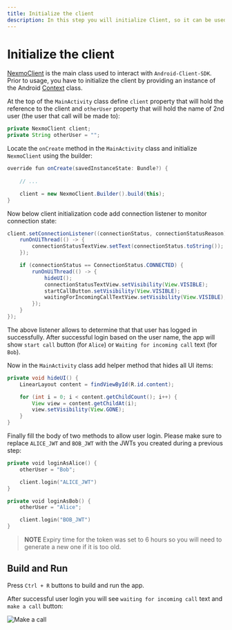 ```yaml
---
title: Initialize the client
description: In this step you will initialize Client, so it can be used within the application.
---
```


# Initialize the client

[NexmoClient](https://developer.nexmo.com/sdk/stitch/android/com/nexmo/client/NexmoClient.html) is the main class used to interact with `Android-Client-SDK`. Prior to usage, you have to initialize the client by providing an instance of the Android [Context](https://developer.android.com/reference/android/content/Context) class. 

At the top of the `MainActivity` class define `client` property that will hold the reference to the client and `otherUser` property that will hold the name of 2nd user (the user that call will be made to):

```java
private NexmoClient client;
private String otherUser = "";
```

Locate the `onCreate` method in the `MainActivity` class and initialize `NexmoClient` using the builder:

```java
override fun onCreate(savedInstanceState: Bundle?) {
    
    // ...

    client = new NexmoClient.Builder().build(this);
}
```

Now below client initialization code add connection listener to monitor connection state:

```java
client.setConnectionListener((connectionStatus, connectionStatusReason) -> {
    runOnUiThread(() -> {
        connectionStatusTextView.setText(connectionStatus.toString());
    });

    if (connectionStatus == ConnectionStatus.CONNECTED) {
        runOnUiThread(() -> {
            hideUI();
            connectionStatusTextView.setVisibility(View.VISIBLE);
            startCallButton.setVisibility(View.VISIBLE);
            waitingForIncomingCallTextView.setVisibility(View.VISIBLE);
        });
    }
});
```

The above listener allows to determine that that user has logged in successfully. After successful login based on the user name, the app will show `start call` button (for `Alice`) or `Waiting for incoming call` text (for `Bob`).


Now in the `MainActivity` class add helper method that hides all UI items:

```java
private void hideUI() {
    LinearLayout content = findViewById(R.id.content);

    for (int i = 0; i < content.getChildCount(); i++) {
        View view = content.getChildAt(i);
        view.setVisibility(View.GONE);
    }
}
```

 Finally fill the body of two methods to allow user login. Please make sure to replace `ALICE_JWT` and `BOB_JWT` with the JWTs you created during a previous step:

```kotlin
private void loginAsAlice() {
    otherUser = "Bob";

    client.login("ALICE_JWT")
}

private void loginAsBob() {
    otherUser = "Alice";

    client.login("BOB_JWT")
}
```

> **NOTE** Expiry time for the token was set to 6 hours so you will need to generate a new one if it is too old.

## Build and Run

Press `Ctrl + R` buttons to build and run the app. 

After successful user login you will see  `waiting for incoming call` text and `make a call` button:

![Make a call](/screenshots/tutorials/client-sdk/app-to-app/make-call.png)
